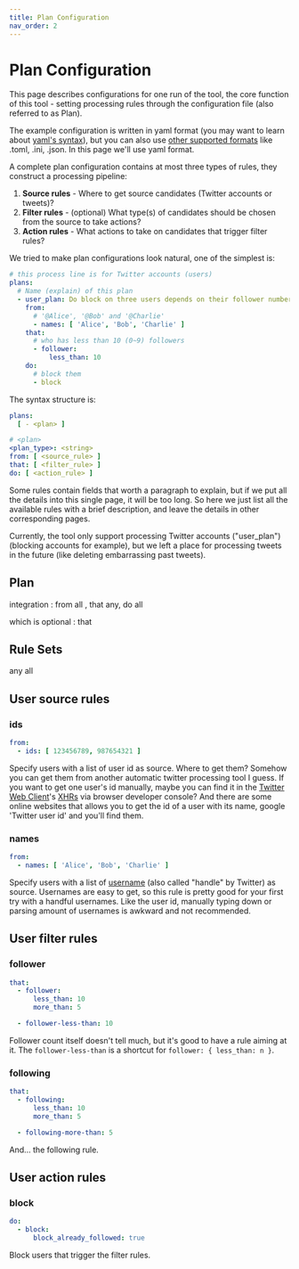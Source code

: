 ```yaml
---
title: Plan Configuration
nav_order: 2
---
```


# Plan Configuration

This page describes configurations for one run of the tool, the core function of this tool -
setting processing rules through the configuration file (also referred to as Plan).

The example configuration is written in yaml format
(you may want to learn about [yaml's syntax](https://yaml.org/)),
but you can also use [other supported formats](https://www.dynaconf.com/settings_files/#supported-formats)
like .toml, .ini, .json. In this page we'll use yaml format.

A complete plan configuration contains at most three types of rules,
they construct a processing pipeline:

1. **Source rules** - Where to get source candidates (Twitter accounts or tweets)?
2. **Filter rules** - (optional) What type(s) of candidates should be chosen from the source to take actions?
3. **Action rules** - What actions to take on candidates that trigger filter rules?

We tried to make plan configurations look natural, one of the simplest is:

```yaml
# this process line is for Twitter accounts (users)
plans:
  # Name (explain) of this plan
  - user_plan: Do block on three users depends on their follower number
    from:
      # '@Alice', '@Bob' and '@Charlie'
      - names: [ 'Alice', 'Bob', 'Charlie' ]
    that:
      # who has less than 10 (0~9) followers
      - follower:
          less_than: 10
    do:
      # block them
      - block
```

The syntax structure is:

```yaml
plans:
  [ - <plan> ]

# <plan>
<plan_type>: <string>
from: [ <source_rule> ]
that: [ <filter_rule> ]
do: [ <action_rule> ]
```

Some rules contain fields that worth a paragraph to explain,
but if we put all the details into this single page, it will be too long.
So here we just list all the available rules with a brief description,
and leave the details in other corresponding pages.

Currently, the tool only support processing Twitter accounts ("user_plan") (blocking accounts for example),
but we left a place for processing tweets in the future (like deleting embarrassing past tweets).

## Plan

integration : from all , that any, do all

which is optional : that

## Rule Sets

any all

## User source rules

### ids

```yaml
from:
  - ids: [ 123456789, 987654321 ]
```

Specify users with a list of user id as source.
Where to get them? Somehow you can get them from another automatic twitter processing tool I guess.
If you want to get one user's id manually, maybe you can find it in the [Twitter Web Client](https://twitter.com)'s
[XHRs](https://developer.mozilla.org/en_US/docs/Web/API/XMLHttpRequest) via browser developer console?
And there are some online websites that allows you to get the id of a user with its name,
google 'Twitter user id' and you'll find them.

### names

```yaml
from:
  - names: [ 'Alice', 'Bob', 'Charlie' ]
```

Specify users with a list of [username](https://help.twitter.com/en/managing-your-account/change-twitter-handle)
(also called "handle" by Twitter) as source.
Usernames are easy to get, so this rule is pretty good for your first try with a handful usernames.
Like the user id, manually typing down or parsing amount of usernames is awkward and not recommended.

## User filter rules

### follower

```yaml
that:
  - follower:
      less_than: 10
      more_than: 5

  - follower-less-than: 10
```

Follower count itself doesn't tell much, but it's good to have a rule aiming at it.
The `follower-less-than` is a shortcut for `follower: { less_than: n }`.

### following

```yaml
that:
  - following:
      less_than: 10
      more_than: 5

  - following-more-than: 5
```

And... the following rule.

## User action rules

### block

```yaml
do:
  - block:
      block_already_followed: true
```

Block users that trigger the filter rules.